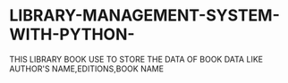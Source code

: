 # LIBRARY-MANAGEMENT-SYSTEM-WITH-PYTHON-
THIS LIBRARY BOOK USE TO STORE THE DATA OF BOOK DATA LIKE AUTHOR'S NAME,EDITIONS,BOOK NAME
